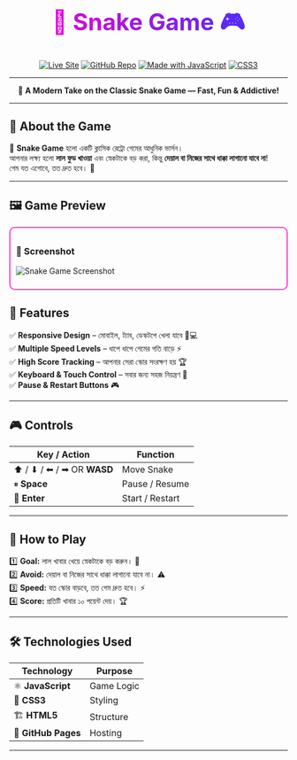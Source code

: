 <div align="center">

<h1 style="background: linear-gradient(90deg, #ff00cc, #3333ff); -webkit-background-clip: text; color: transparent; font-size: 3em;">
🐍 Snake Game 🎮
</h1>

[![Live Site](https://img.shields.io/badge/🌍_Play_Now-Click_Here-ff69b4?style=for-the-badge)](https://akashpk41.github.io/project-cobra/)
[![GitHub Repo](https://img.shields.io/badge/💻_Source_Code-GitHub-blue?style=for-the-badge)](https://github.com/akashpk41/project-cobra)
[![Made with JavaScript](https://img.shields.io/badge/Made_with-JavaScript-yellow?style=for-the-badge&logo=javascript)](https://developer.mozilla.org/en-US/docs/Web/JavaScript)
[![CSS3](https://img.shields.io/badge/Style-CSS3-blue?style=for-the-badge&logo=css3)](https://developer.mozilla.org/en-US/docs/Web/CSS)

---

🎯 **A Modern Take on the Classic Snake Game — Fast, Fun & Addictive!**

</div>

---

## 📖 About the Game

🐍 **Snake Game** হলো একটি ক্লাসিক রেট্রো গেমের আধুনিক ভার্সন।  
আপনার লক্ষ্য হলো **লাল ফুড খাওয়া** এবং স্নেকটাকে বড় করা, কিন্তু **দেয়াল বা নিজের সাথে ধাক্কা লাগানো যাবে না**!  
গেম যত এগোবে, তত দ্রুত হবে। 🚀

---

## 🖼️ Game Preview

<div style="border: 2px solid #ff33cc; border-radius: 10px; padding: 10px; margin-bottom: 20px;">
  
### 📸 Screenshot  
![Snake Game Screenshot](https://i.ibb.co.com/ymK85V8L/screencapture-akashpk41-github-io-project-cobra-2025-08-15-22-58-32.png)

</div>

## 🌟 Features

✅ **Responsive Design** – মোবাইল, ট্যাব, ডেস্কটপে খেলা যাবে 📱💻  
✅ **Multiple Speed Levels** – ধাপে ধাপে গেমের গতি বাড়ে ⚡  
✅ **High Score Tracking** – আপনার সেরা স্কোর সংরক্ষণ হয় 🏆  
✅ **Keyboard & Touch Control** – সবার জন্য সহজ নিয়ন্ত্রণ 🎯  
✅ **Pause & Restart Buttons** 🎮  

---

## 🎮 Controls

| Key / Action | Function |
|--------------|----------|
| ⬆ / ⬇ / ⬅ / ➡ OR **WASD** | Move Snake |
| ⏸ **Space** | Pause / Resume |
| 🔄 **Enter** | Start / Restart |

---

## 📝 How to Play

1️⃣ **Goal:** লাল খাবার খেয়ে স্নেকটাকে বড় করুন। 🍎  
2️⃣ **Avoid:** দেয়াল বা নিজের সাথে ধাক্কা লাগানো যাবে না। ⚠️  
3️⃣ **Speed:** যত স্কোর বাড়বে, তত গেম দ্রুত হবে। ⚡  
4️⃣ **Score:** প্রতিটি খাবার ১০ পয়েন্ট দেয়। 🏆  

---

## 🛠️ Technologies Used

| Technology | Purpose |
|------------|---------|
| ⚛️ **JavaScript** | Game Logic |
| 🎨 **CSS3** | Styling |
| 🏗 **HTML5** | Structure |
| 🚀 **GitHub Pages** | Hosting |

---
